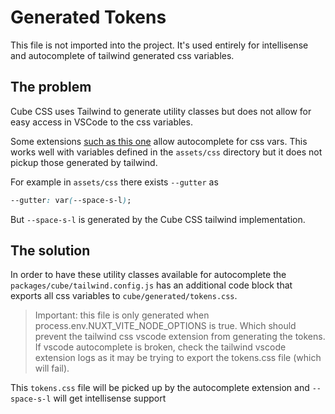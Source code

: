 # Generated Tokens

This file is not imported into the project. It's used entirely for intellisense and autocomplete of tailwind generated css variables.

## The problem

Cube CSS uses Tailwind to generate utility classes but does not allow for easy access in VSCode to the css variables.

Some extensions [such as this one](https://marketplace.visualstudio.com/items?itemName=vunguyentuan.vscode-css-variables) allow autocomplete for css vars. This works well with variables defined in the `assets/css` directory but it does not pickup those generated by tailwind.

For example in `assets/css` there exists `--gutter` as

```css
--gutter: var(--space-s-l);
```

But `--space-s-l` is generated by the Cube CSS tailwind implementation.

## The solution

In order to have these utility classes available for autocomplete the `packages/cube/tailwind.config.js` has an additional code block that exports all css variables to `cube/generated/tokens.css`.

> Important: this file is only generated when process.env.NUXT_VITE_NODE_OPTIONS is true. Which should prevent the tailwind css vscode extension from generating the tokens. If vscode autocomplete is broken, check the tailwind vscode extension logs as it may be trying to export the tokens.css file (which will fail).

This `tokens.css` file will be picked up by the autocomplete extension and `--space-s-l` will get intellisense support
